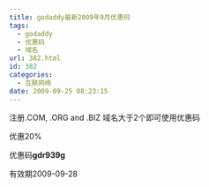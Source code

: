 ```yaml
---
title: godaddy最新2009年9月优惠码
tags:
  - godaddy
  - 优惠码
  - 域名
url: 382.html
id: 382
categories:
  - 互联网络
date: 2009-09-25 08:23:15
---
```


注册.COM, .ORG and .BIZ 域名大于2个即可使用优惠码  

优惠20%  

优惠码**gdr939g**  

有效期2009-09-28